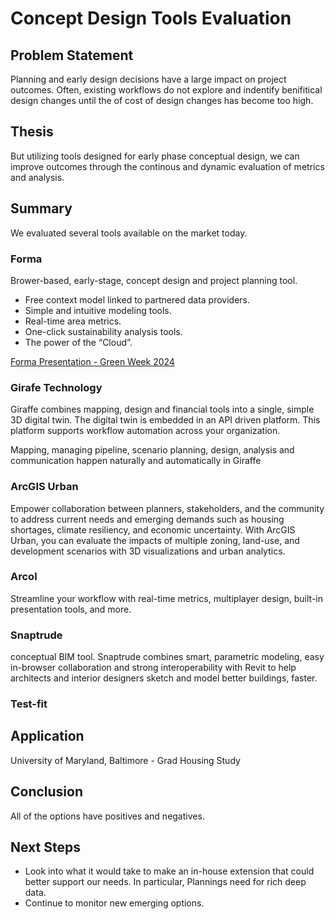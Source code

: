# Concept Design Tools Evaluation

## Problem Statement
Planning and early design decisions have a large impact on project outcomes. Often, existing workflows do not explore and indentify benifitical design changes until the of cost of design changes has become too high.

## Thesis
But utilizing tools designed for early phase conceptual design, we can improve outcomes through the continous and dynamic evaluation of metrics and analysis.

## Summary
We evaluated several tools available on the market today.

### Forma

Brower-based, early-stage, concept design and project planning tool.

- Free context model linked to partnered data providers.
- Simple and intuitive modeling tools.
- Real-time area metrics.
- One-click sustainability analysis tools.
- The power of the “Cloud”.

[Forma Presentation - Green Week 2024](https://asgarchitects-my.sharepoint.com/:p:/g/personal/mtalbott_ayerssaintgross_com/EZAav6wmxF5MsnZal9N2zHABDUOUICTZ8uAFCV1wTTHFdw?e=o3KJHY)

### Girafe Technology

Giraffe combines mapping, design and financial tools into a single, simple 3D digital twin. The digital twin is embedded in an API driven platform. This platform supports workflow automation across your organization.

Mapping, managing pipeline, scenario planning, design, analysis and communication happen naturally and automatically in Giraffe

### ArcGIS Urban

Empower collaboration between planners, stakeholders, and the community to address current needs and emerging demands such as housing shortages, climate resiliency, and economic uncertainty. With ArcGIS Urban, you can evaluate the impacts of multiple zoning, land-use, and development scenarios with 3D visualizations and urban analytics. 

### Arcol

Streamline your workflow with real-time metrics, multiplayer design, built-in presentation tools, and more.

### Snaptrude

conceptual BIM tool. Snaptrude combines smart, parametric modeling, easy in-browser collaboration and strong interoperability with Revit to help architects and interior designers sketch and model better buildings, faster.

### Test-fit

## Application

University of Maryland, Baltimore - Grad Housing Study

## Conclusion
All of the options have positives and negatives.

## Next Steps
- Look into what it would take to make an in-house extension that could better support our needs. In particular, Plannings need for rich deep data.
- Continue to monitor new emerging options.